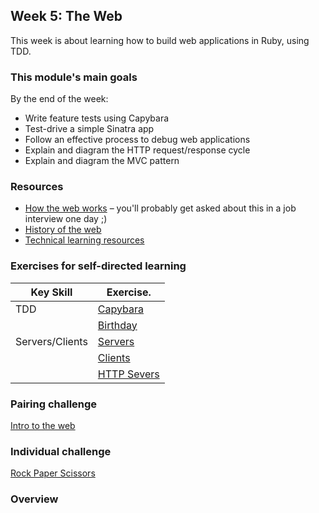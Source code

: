 ## Week 5: The Web

This week is about learning how to build web applications in Ruby, using TDD.

### This module's main goals
By the end of the week:
* Write feature tests using Capybara
* Test-drive a simple Sinatra app
* Follow an effective process to debug web applications
* Explain and diagram the HTTP request/response cycle
* Explain and diagram the MVC pattern

### Resources

* [How the web works](https://developer.mozilla.org/en-US/docs/Learn/Getting_started_with_the_web/How_the_Web_works) – you'll probably get asked about this in a job interview one day ;)
* [History of the web](https://webfoundation.org/about/vision/history-of-the-web/?gclid=Cj0KCQjw59n8BRD2ARIsAAmgPmJcknSPKlT1ckzH7grP8DX_Mxr1be9qlqv13OEC9aI7pYe0CJoAVKQaAikrEALw_wcB)
* [Technical learning resources](https://airtable.com/shrtZmDUTQmQFdaZV/tblokmw6yNUO75ge6)

### Exercises for self-directed learning

| Key Skill             | Exercise.                                            |
| --------------------- | ---------------------------------------------------- |
| TDD                   | [Capybara](01-capybara)                              |
|                       | [Birthday](02-birthday-app)                          |
| Servers/Clients       | [Servers](03-servers)                                |
|                       | [Clients](04-clients)                                |
|                       | [HTTP Severs](05-http-servers)                       |

### Pairing challenge

[Intro to the web](intro-to-the-web)

### Individual challenge

[Rock Paper Scissors](https://github.com/khushnoodasif/rps-web-app)

### Overview
